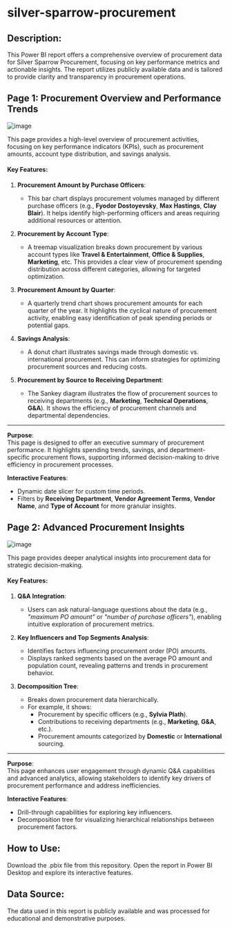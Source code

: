 # silver-sparrow-procurement

## Description:
This Power BI report offers a comprehensive overview of procurement data for Silver Sparrow Procurement, focusing on key performance metrics and actionable insights. The report utilizes publicly available data and is tailored to provide clarity and transparency in procurement operations.

## **Page 1: Procurement Overview and Performance Trends**
![image](https://github.com/user-attachments/assets/e12b43d5-5bf7-4e03-a646-d5d7ba74d17a)

This page provides a high-level overview of procurement activities, focusing on key performance indicators (KPIs), such as procurement amounts, account type distribution, and savings analysis.

#### **Key Features**:
1. **Procurement Amount by Purchase Officers**:  
   - This bar chart displays procurement volumes managed by different purchase officers (e.g., **Fyodor Dostoyevsky**, **Max Hastings**, **Clay Blair**). It helps identify high-performing officers and areas requiring additional resources or attention.

2. **Procurement by Account Type**:  
   - A treemap visualization breaks down procurement by various account types like **Travel & Entertainment**, **Office & Supplies**, **Marketing**, etc. This provides a clear view of procurement spending distribution across different categories, allowing for targeted optimization.

3. **Procurement Amount by Quarter**:  
   - A quarterly trend chart shows procurement amounts for each quarter of the year. It highlights the cyclical nature of procurement activity, enabling easy identification of peak spending periods or potential gaps.

4. **Savings Analysis**:  
   - A donut chart illustrates savings made through domestic vs. international procurement. This can inform strategies for optimizing procurement sources and reducing costs.

5. **Procurement by Source to Receiving Department**:  
   - The Sankey diagram illustrates the flow of procurement sources to receiving departments (e.g., **Marketing**, **Technical Operations**, **G&A**). It shows the efficiency of procurement channels and departmental dependencies.

---

**Purpose**:  
This page is designed to offer an executive summary of procurement performance. It highlights spending trends, savings, and department-specific procurement flows, supporting informed decision-making to drive efficiency in procurement processes.

**Interactive Features**:  
- Dynamic date slicer for custom time periods.  
- Filters by **Receiving Department**, **Vendor Agreement Terms**, **Vendor Name**, and **Type of Account** for more granular insights.

## **Page 2: Advanced Procurement Insights**
![image](https://github.com/user-attachments/assets/77d210b7-cbeb-4cad-b8bd-bbabdbb470c2)

This page provides deeper analytical insights into procurement data for strategic decision-making.

#### **Key Features**:
1. **Q&A Integration**:  
   - Users can ask natural-language questions about the data (e.g., *"maximum PO amount"* or *"number of purchase officers"*), enabling intuitive exploration of procurement metrics.

2. **Key Influencers and Top Segments Analysis**:  
   - Identifies factors influencing procurement order (PO) amounts.
   - Displays ranked segments based on the average PO amount and population count, revealing patterns and trends in procurement behavior.

3. **Decomposition Tree**:  
   - Breaks down procurement data hierarchically.  
   - For example, it shows:
     - Procurement by specific officers (e.g., **Sylvia Plath**).
     - Contributions to receiving departments (e.g., **Marketing**, **G&A**, etc.).
     - Procurement amounts categorized by **Domestic** or **International** sourcing.  

---

**Purpose**:  
This page enhances user engagement through dynamic Q&A capabilities and advanced analytics, allowing stakeholders to identify key drivers of procurement performance and address inefficiencies.  

**Interactive Features**:  
- Drill-through capabilities for exploring key influencers.  
- Decomposition tree for visualizing hierarchical relationships between procurement factors.  

## How to Use:

Download the .pbix file from this repository.
Open the report in Power BI Desktop and explore its interactive features.


## Data Source:
The data used in this report is publicly available and was processed for educational and demonstrative purposes.
